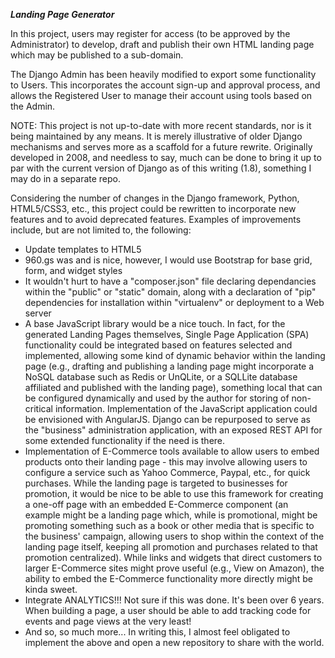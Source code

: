 ***Landing Page Generator***

In this project, users may register for access (to be approved by the Administrator) to develop, draft and publish their
own HTML landing page which may be published to a sub-domain.

The Django Admin has been heavily modified to export some functionality to Users. This incorporates the account sign-up
and approval process, and allows the Registered User to manage their account using tools based on the Admin.

NOTE: This project is not up-to-date with more recent standards, nor is it being maintained by any means. 
It is merely illustrative of older Django
mechanisms and serves more as a scaffold for a future rewrite. Originally developed in 2008, and needless to say, much can be done to 
bring it up to par with the
current version of Django as of this writing (1.8), something I may do in a separate repo. 

Considering the number of changes in
the Django framework, Python, HTML5/CSS3, etc., this project could be rewritten to incorporate new features and to avoid
deprecated features. Examples of improvements include, but are not limited to, the following:

* Update templates to HTML5
* 960.gs was and is nice, however, I would use Bootstrap for base grid, form, and widget styles
* It wouldn't hurt to have a "composer.json" file declaring dependancies within the "public" or "static" domain, along 
with a declaration of "pip" dependencies for installation within "virtualenv" or deployment to a Web server
* A base JavaScript library would be a nice touch. In fact, for the generated Landing Pages themselves, 
Single Page Application 
(SPA) functionality could be integrated based on features selected and implemented, allowing some kind of dynamic behavior
within the landing page (e.g., drafting and publishing a landing page might incorporate a NoSQL database such as Redis or
UnQLite, or a SQLLite database affiliated and published with the landing page), something local that can be configured 
dynamically and used by the author for storing of non-critical information. Implementation of the JavaScript application
could be envisioned with AngularJS. Django can be repurposed to serve as the "business" administration application,
with an exposed REST API for some extended functionality if the need is there.
* Implementation of E-Commerce tools available to allow users to embed products onto their landing page - this may involve
allowing users to configure a service such as Yahoo Commerce, Paypal, etc., for quick purchases. While the landing page is targeted to businesses for promotion, it would be nice to be able to use this framework for creating a one-off page with
an embedded E-Commerce component (an example might be a landing page which, while is promotional, might be promoting
something such as a book or other media that is specific to the business' campaign, allowing users to shop within the
context of the landing page itself, keeping all promotion and purchases related to that promotion centralized). While links and widgets that direct customers
to larger E-Commerce sites might prove useful (e.g., View on Amazon), the ability to embed the E-Commerce 
functionality more directly might be kinda sweet.
* Integrate ANALYTICS!!! Not sure if this was done. It's been over 6 years. When building a page, a user should be able to add tracking code for events and page views at the very least!
* And so, so much more... In writing this, I almost feel obligated to implement the above and open a new repository to
share with the world.


